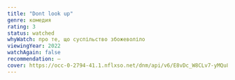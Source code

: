 ```yaml
---
title: "Dont look up"
genre: комедия
rating: 3
status: watched
whyWatch: про те, що суспільство збожеволіло
viewingYear: 2022
watchAgain: false
recommendation: —
cover: https://occ-0-2794-41.1.nflxso.net/dnm/api/v6/E8vDc_W8CLv7-yMQu8KMEC7Rrr8/AAAABf2NpNhZsRSLwu3n0KhysCBpHNRlTQu86BLXuxSsleAMrjLNF6G0COGO2-s8YUywD64vHPiX5knGmTkMgF6A002TGi6eilpE329N.jpg?r=7c6
---
```

